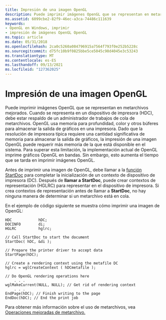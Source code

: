 ```yaml
---
title: Impresión de una imagen OpenGL
description: Puede imprimir imágenes OpenGL que se representan en metarchivos mejorados.
ms.assetid: 6099cbe2-82f9-46ec-a3ca-74486c111639
keywords:
- OpenGL en Windows, imprimir
- impresión de imágenes OpenGL OpenGL
ms.topic: article
ms.date: 05/31/2018
ms.openlocfilehash: 2ca0c5260a084796915a7564f793f0e252b5228c
ms.sourcegitcommit: d75fc10b9f0825bbe5ce5045c90d4045e3c53243
ms.translationtype: MT
ms.contentlocale: es-ES
ms.lasthandoff: 09/13/2021
ms.locfileid: "127362025"
---
```

# <a name="printing-an-opengl-image"></a>Impresión de una imagen OpenGL

Puede imprimir imágenes OpenGL que se representan en metarchivos mejorados. Cuando se representa en un dispositivo de impresora (HDC), debe estar respaldo de un administrador de trabajos de cola de metarchivos. OpenGL usa memoria para profundidad, color y otros búferes para almacenar la salida de gráficos en una impresora. Dado que la resolución de impresora típica requiere una cantidad significativa de memoria para almacenar la salida de gráficos, la impresión de una imagen OpenGL puede requerir más memoria de la que está disponible en el sistema. Para superar esta limitación, la implementación actual de OpenGL imprime gráficos OpenGL en bandas. Sin embargo, esto aumenta el tiempo que se tarda en imprimir imágenes OpenGL.

Antes de imprimir una imagen de OpenGL, debe llamar a la [función StartDoc](/windows/desktop/api/wingdi/nf-wingdi-startdoca) para completar la inicialización de un contexto de dispositivo de impresora (DC). Después de **llamar a StartDoc**, puede crear contextos de representación (HGLRC) para representar en el dispositivo de impresora. Si crea contextos de representación antes de llamar a **StartDoc**, no hay ninguna manera de determinar si un metarchivo está en cola.

En el ejemplo de código siguiente se muestra cómo imprimir una imagen de OpenGL:

``` syntax
HDC            hDC;
DOCINFO        di;
HGLRC          hglrc;

// Call StartDoc to start the document 
StartDoc( hDC, &di );

// Prepare the printer driver to accept data 
StartPage(hDC);

// Create a rendering context using the metafile DC 
hglrc = wglCreateContext ( hDCmetafile );

// Do OpenGL rendering operations here 
    . . .
wglMakeCurrent(NULL, NULL); // Get rid of rendering context 
    . . .
EndPage(hDC); // Finish writing to the page 
EndDoc(hDC); // End the print job
```

Para obtener más información sobre el uso de metarchivos, vea [Operaciones mejoradas de metarchivo.](/windows/desktop/gdi/enhanced-metafile-operations)

 

 